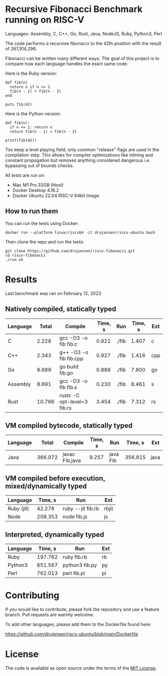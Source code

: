 # Recursive Fibonacci Benchmark running on RISC-V

Languages: Assembly, C, C++, Go, Rust, Java, NodeJS, Ruby, Python3, Perl

The code performs a recursive fibonacci to the 42th position with the result of 267,914,296.

Fibonacci can be written many different ways.  The goal of this project is to compare how each language handles the exact same code.

Here is the Ruby version:
```
def fib(n)
  return n if n <= 1
  fib(n - 1) + fib(n - 2)
end

puts fib(42)
```

Here is the Python version:
```
def fib(n):
  if n <= 1: return n
  return fib(n - 1) + fib(n - 2)

print(fib(42))
```

Too keep a level playing field, only common "release" flags are used in the compilation step.  This allows for compiler optimizations like inlining and constant propogation but removes anything considered dangerous i.e. bypassing out of bounds checks.

All tests are run on:
 - Mac M1 Pro 32GB (Host)
 - Docker Desktop 4.16.2
 - Docker Ubuntu 22.04 RISC-V 64bit Image

## How to run them

You can run the tests using Docker:
```
docker run --platform linux/riscv64 -it drujensen/riscv-ubuntu bash
```

Then clone the repo and run the tests:
```
git clone https://github.com/drujensen/riscv-fibonacci.git
cd riscv-fibonacci
./run.sh
```

# Results

Last benchmark was ran on February 12, 2023

## Natively compiled, statically typed

| Language | Total | Compile | Time, s | Run | Time, s | Ext |
|----------|-------|---------|---------|-----|---------|-----|
| C |    2.228 | gcc -O3 -o fib fib.c |    0.821 | ./fib |    1.407 | c |
| C++ |    2.343 | g++ -O3 -o fib fib.cpp |    0.927 | ./fib |    1.416 | cpp |
| Go |    8.689 | go build fib.go |    0.889 | ./fib |    7.800 | go |
| Assembly |    8.691 | gcc -O3 -o fib fib.s |    0.230 | ./fib |    8.461 | s |
| Rust |   10.766 | rustc -C opt-level=3 fib.rs |    3.454 | ./fib |    7.312 | rs |

## VM compiled bytecode, statically typed

| Language | Total | Compile | Time, s | Run | Time, s | Ext |
|----------|-------|---------|---------|-----|---------|-----|
| Java |  366.072 | javac Fib.java |    9.257 | java Fib |  356.815 | java |

## VM compiled before execution, mixed/dynamically typed

| Language | Time, s | Run | Ext |
|----------|---------|-----|-----|
| Ruby (jit) |   42.278 | ruby --jit fib.rb | rbjit |
| Node |  208.353 | node fib.js | js |

## Interpreted, dynamically typed

| Language | Time, s | Run | Ext |
|----------|---------|-----|-----|
| Ruby |  197.762 | ruby fib.rb | rb |
| Python3 |  651.567 | python3 fib.py | py |
| Perl |  762.013 | perl fib.pl | pl |

# Contributing

If you would like to contribute, please fork the repository and use a feature
branch. Pull requests are warmly welcome.

To add other languages, please add them to the Dockerfile found here:

https://github.com/drujensen/riscv-ubuntu/blob/main/Dockerfile


# License

The code is available as open source under the terms of the [MIT License](https://opensource.org/licenses/MIT).
